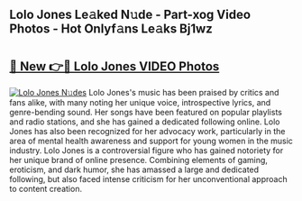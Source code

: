 ## Lolo Jones Le𝚊ked N𝚞de - Part-xog Video Photos - Hot Onlyf𝚊ns Le𝚊ks Bj1wz

# <h2><a href="http://ab25955.deff.icu/?id=Lolo+Jones">🔗 New 👉🔴 Lolo Jones VIDEO Photos</a></h2>

[![Lolo Jones N𝚞des](https://i.imgur.com/rIISA9y.gif)](http://ab25955.deff.icu/?id=Lolo+Jones)
Lolo Jones's music has been praised by critics and fans alike, with many noting her unique voice, introspective lyrics, and genre-bending sound. Her songs have been featured on popular playlists and radio stations, and she has gained a dedicated following online. Lolo Jones has also been recognized for her advocacy work, particularly in the area of mental health awareness and support for young women in the music industry. Lolo Jones is a controversial figure who has gained notoriety for her unique brand of online presence. Combining elements of gaming, eroticism, and dark humor, she has amassed a large and dedicated following, but also faced intense criticism for her unconventional approach to content creation.
